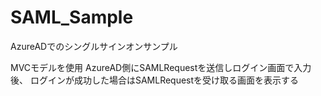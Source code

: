 # SAML_Sample
AzureADでのシングルサインオンサンプル

MVCモデルを使用
AzureAD側にSAMLRequestを送信しログイン画面で入力後、
ログインが成功した場合はSAMLRequestを受け取る画面を表示する
